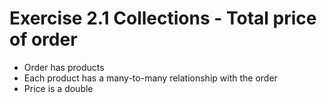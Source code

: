 # Exercise 2.1 Collections - Total price of order

- Order has products
- Each product has a many-to-many relationship with the order
- Price is a double
